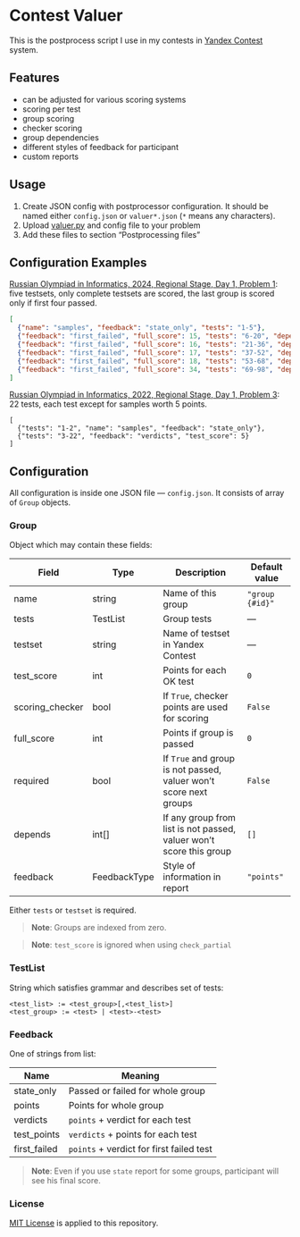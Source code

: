 # Contest Valuer

This is the postprocess script I use in my contests in [Yandex Contest](https://contest.yandex.com/) system.

## Features

- can be adjusted for various scoring systems
- scoring per test
- group scoring
- checker scoring
- group dependencies
- different styles of feedback for participant
- custom reports

## Usage

1. Create JSON config with postprocessor configuration. It should be named either `config.json` or `valuer*.json` (`*` means any characters).
2. Upload [valuer.py](valuer.py) and config file to your problem
3. Add these files to section “Postprocessing files”

## Configuration Examples

[Russian Olympiad in Informatics, 2024, Regional Stage, Day 1, Problem 1](https://nerc.itmo.ru/school/archive/2023-2024/ru-olymp-regional-2024-day1.pdf): five testsets, only complete testsets are scored, the last group is scored only if first four passed.

```json
[
  {"name": "samples", "feedback": "state_only", "tests": "1-5"},
  {"feedback": "first_failed", "full_score": 15, "tests": "6-20", "depends": []},
  {"feedback": "first_failed", "full_score": 16, "tests": "21-36", "depends": []},
  {"feedback": "first_failed", "full_score": 17, "tests": "37-52", "depends": []},
  {"feedback": "first_failed", "full_score": 18, "tests": "53-68", "depends": []},
  {"feedback": "first_failed", "full_score": 34, "tests": "69-98", "depends": [1, 2, 3, 4]}
]
```

[Russian Olympiad in Informatics, 2022, Regional Stage, Day 1, Problem 3](https://nerc.itmo.ru/school/archive/2021-2022/ru-olymp-regional-2022-day1.pdf): 22 tests, each test except for samples worth 5 points.

```
[
  {"tests": "1-2", "name": "samples", "feedback": "state_only"},
  {"tests": "3-22", "feedback": "verdicts", "test_score": 5}
]
```

## Configuration

All configuration is inside one JSON file — `config.json`. It consists of array of `Group` objects.

### Group

Object which may contain these fields:

Field | Type | Description | Default value
--- | --- | --- | ---
name | string | Name of this group | `"group {#id}"`
tests | TestList | Group tests | —
testset | string | Name of testset in Yandex Contest | —
test_score | int | Points for each OK test | `0`
scoring_checker | bool | If `True`, checker points are used for scoring | `False`
full_score | int | Points if group is passed | `0`
required | bool | If `True` and group is not passed, valuer won’t score next groups | `False`
depends | int[] | If any group from list is not passed, valuer won’t score this group | `[]`
feedback | FeedbackType | Style of information in report | `"points"`

Either `tests` or `testset` is required.

> **Note**: Groups are indexed from zero.

> **Note**: `test_score` is ignored when using `check_partial`

### TestList

String which satisfies grammar and describes set of tests:

```
<test_list> := <test_group>[,<test_list>]
<test_group> := <test> | <test>-<test>
```

### Feedback

One of strings from list:

Name | Meaning
--- | ---
state_only | Passed or failed for whole group
points | Points for whole group
verdicts | `points` + verdict for each test
test_points | `verdicts` + points for each test
first_failed | `points` + verdict for first failed test

> **Note**: Even if you use `state` report for some groups, participant will see his final score.

### License

[MIT License](LICENSE) is applied to this repository.
